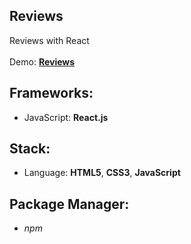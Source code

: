## Reviews

Reviews with React<br>
<br>
Demo: **[Reviews](https://dejanv91.github.io/40-Reviews/)**

## Frameworks:
* JavaScript: **React.js**

## Stack:
* Language: **HTML5**, **CSS3**, **JavaScript**

## Package Manager: 
* *npm*
